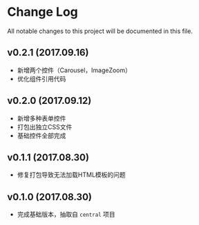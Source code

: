 # Change Log
All notable changes to this project will be documented in this file.

## v0.2.1 (2017.09.16)

- 新增两个控件（Carousel，ImageZoom）
- 优化组件引用代码

## v0.2.0 (2017.09.12)

- 新增多种表单控件
- 打包出独立CSS文件
- 基础控件全部完成

## v0.1.1 (2017.08.30)

- 修复打包导致无法加载HTML模板的问题

## v0.1.0 (2017.08.30)

- 完成基础版本，抽取自 `central` 项目

